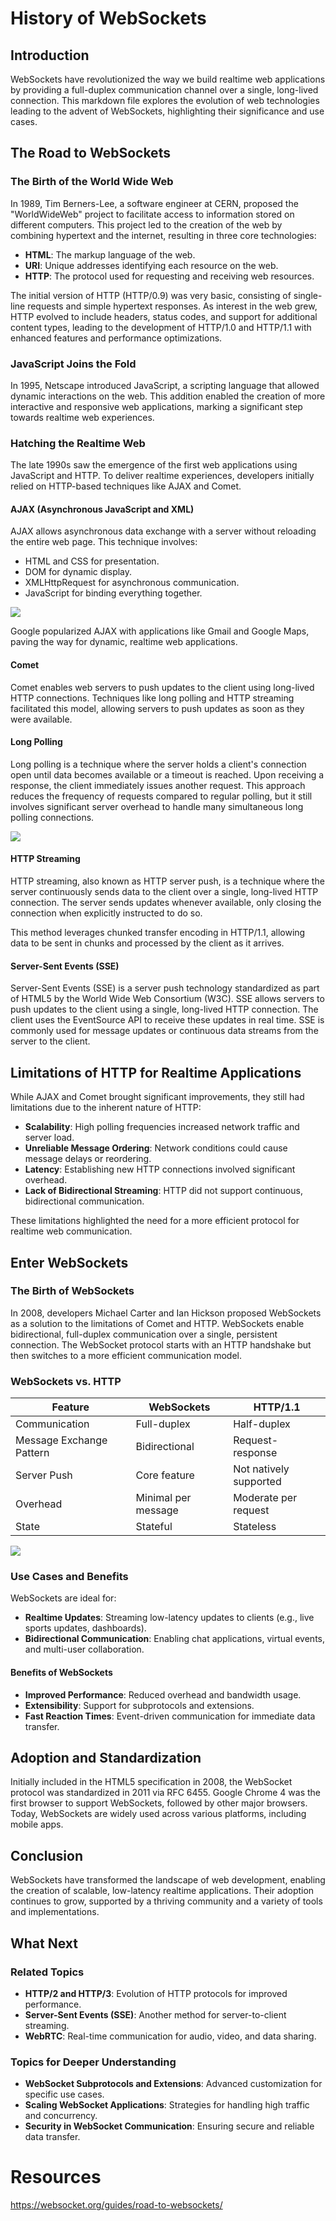 # History of WebSockets

## Introduction
WebSockets have revolutionized the way we build realtime web applications by providing a full-duplex communication channel over a single, long-lived connection. This markdown file explores the evolution of web technologies leading to the advent of WebSockets, highlighting their significance and use cases.

## The Road to WebSockets

### The Birth of the World Wide Web
In 1989, Tim Berners-Lee, a software engineer at CERN, proposed the "WorldWideWeb" project to facilitate access to information stored on different computers. This project led to the creation of the web by combining hypertext and the internet, resulting in three core technologies:
- **HTML**: The markup language of the web.
- **URI**: Unique addresses identifying each resource on the web.
- **HTTP**: The protocol used for requesting and receiving web resources.

The initial version of HTTP (HTTP/0.9) was very basic, consisting of single-line requests and simple hypertext responses. As interest in the web grew, HTTP evolved to include headers, status codes, and support for additional content types, leading to the development of HTTP/1.0 and HTTP/1.1 with enhanced features and performance optimizations.

### JavaScript Joins the Fold
In 1995, Netscape introduced JavaScript, a scripting language that allowed dynamic interactions on the web. This addition enabled the creation of more interactive and responsive web applications, marking a significant step towards realtime web experiences.

### Hatching the Realtime Web
The late 1990s saw the emergence of the first web applications using JavaScript and HTTP. To deliver realtime experiences, developers initially relied on HTTP-based techniques like AJAX and Comet.

#### AJAX (Asynchronous JavaScript and XML)
AJAX allows asynchronous data exchange with a server without reloading the entire web page. This technique involves:
- HTML and CSS for presentation.
- DOM for dynamic display.
- XMLHttpRequest for asynchronous communication.
- JavaScript for binding everything together.

[![](https://websocket.org/_astro/how-ajax-works.f030a959_1037l0.webp)](https://websocket.org/guides/road-to-websockets/)

Google popularized AJAX with applications like Gmail and Google Maps, paving the way for dynamic, realtime web applications.

#### Comet
Comet enables web servers to push updates to the client using long-lived HTTP connections. Techniques like long polling and HTTP streaming facilitated this model, allowing servers to push updates as soon as they were available.

#### Long Polling
Long polling is a technique where the server holds a client's connection open until data becomes available or a timeout is reached. Upon receiving a response, the client immediately issues another request. This approach reduces the frequency of requests compared to regular polling, but it still involves significant server overhead to handle many simultaneous long polling connections.

![](https://websocket.org/_astro/long-polling.d7000adb_Vn4A9.webp)

#### HTTP Streaming
HTTP streaming, also known as HTTP server push, is a technique where the server continuously sends data to the client over a single, long-lived HTTP connection. The server sends updates whenever available, only closing the connection when explicitly instructed to do so.

This method leverages chunked transfer encoding in HTTP/1.1, allowing data to be sent in chunks and processed by the client as it arrives.

#### Server-Sent Events (SSE)
Server-Sent Events (SSE) is a server push technology standardized as part of HTML5 by the World Wide Web Consortium (W3C). SSE allows servers to push updates to the client using a single, long-lived HTTP connection. The client uses the EventSource API to receive these updates in real time. SSE is commonly used for message updates or continuous data streams from the server to the client.


## Limitations of HTTP for Realtime Applications
While AJAX and Comet brought significant improvements, they still had limitations due to the inherent nature of HTTP:
- **Scalability**: High polling frequencies increased network traffic and server load.
- **Unreliable Message Ordering**: Network conditions could cause message delays or reordering.
- **Latency**: Establishing new HTTP connections involved significant overhead.
- **Lack of Bidirectional Streaming**: HTTP did not support continuous, bidirectional communication.

These limitations highlighted the need for a more efficient protocol for realtime web communication.

## Enter WebSockets

### The Birth of WebSockets
In 2008, developers Michael Carter and Ian Hickson proposed WebSockets as a solution to the limitations of Comet and HTTP. WebSockets enable bidirectional, full-duplex communication over a single, persistent connection. The WebSocket protocol starts with an HTTP handshake but then switches to a more efficient communication model.

### WebSockets vs. HTTP
| Feature                      | WebSockets              | HTTP/1.1                |
|------------------------------|-------------------------|-------------------------|
| Communication                | Full-duplex             | Half-duplex             |
| Message Exchange Pattern     | Bidirectional           | Request-response        |
| Server Push                  | Core feature            | Not natively supported  |
| Overhead                     | Minimal per message     | Moderate per request    |
| State                        | Stateful                | Stateless               |

![](https://websocket.org/_astro/websocket-vs-http.be03ced1_sWP4f.webp)

### Use Cases and Benefits
WebSockets are ideal for:
- **Realtime Updates**: Streaming low-latency updates to clients (e.g., live sports updates, dashboards).
- **Bidirectional Communication**: Enabling chat applications, virtual events, and multi-user collaboration.

#### Benefits of WebSockets
- **Improved Performance**: Reduced overhead and bandwidth usage.
- **Extensibility**: Support for subprotocols and extensions.
- **Fast Reaction Times**: Event-driven communication for immediate data transfer.

## Adoption and Standardization
Initially included in the HTML5 specification in 2008, the WebSocket protocol was standardized in 2011 via RFC 6455. Google Chrome 4 was the first browser to support WebSockets, followed by other major browsers. Today, WebSockets are widely used across various platforms, including mobile apps.

## Conclusion
WebSockets have transformed the landscape of web development, enabling the creation of scalable, low-latency realtime applications. Their adoption continues to grow, supported by a thriving community and a variety of tools and implementations.

## What Next

### Related Topics
- **HTTP/2 and HTTP/3**: Evolution of HTTP protocols for improved performance.
- **Server-Sent Events (SSE)**: Another method for server-to-client streaming.
- **WebRTC**: Real-time communication for audio, video, and data sharing.

### Topics for Deeper Understanding
- **WebSocket Subprotocols and Extensions**: Advanced customization for specific use cases.
- **Scaling WebSocket Applications**: Strategies for handling high traffic and concurrency.
- **Security in WebSocket Communication**: Ensuring secure and reliable data transfer.

# Resources
https://websocket.org/guides/road-to-websockets/
